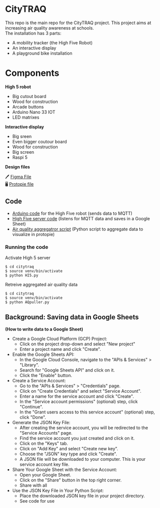 # CityTRAQ
This repo is the main repo for the CityTRAQ project.
This project aims at increasing air quality awareness at schools.   
The installation has 3 parts:
* A mobility tracker (the High Five Robot)
* An interactive display
* A playground bike installation

# Components

**High 5 robot**
* Big cutout board
* Wood for construction
* Arcade buttons
* Arduino Nano 33 IOT
* LED matrixes   

**Interactive display**
* Big sreen
* Even bigger coutour board
* Wood for construction
* Big screen
* Raspi 5

**Design files**

🖊️ [Figma File](https://www.figma.com/design/ofaMDt9rZNW918LpECFY7c/CityTraq?node-id=0-1&node-type=canvas&t=k0b37edLJHGb4BCb-0)  
🖥️ [Protopie file]()

## Code
* [Arduino code](HighFive_Interface_w_Data.ino) for the High Five robot (sends data to MQTT)
* [High Five server code](main/MQTT%20pull_and_write.py) (listens for MQTT data and saves in a Google Sheet)
* [Air quality aggregatror script](main/AQpuller.py) (Python script to aggregate data to visualize in protopie)

### Running the code
Activate High 5 server
```
$ cd citytraq
$ source venv/bin/activate
$ python HI5.py
```
Retreive aggregated air quality data
```
$ cd citytraq
$ source venv/bin/activate
$ python AQpuller.py
```

## Background: Saving data in Google Sheets

**(How to write data to a Google Sheet)**

* Create a Google Cloud Platform (GCP) Project:
    * Click on the project drop-down and select "New project"
    * Enter a project name and click "Create".
* Enable the Google Sheets API:
    * In the Google Cloud Console, navigate to the "APIs & Services" > "Library".
    * Search for "Google Sheets API" and click on it.
    * Click the "Enable" button.
* Create a Service Account:
    * Go to the "APIs & Services" > "Credentials" page.
    * Click on "Create Credentials" and select "Service Account".
    * Enter a name for the service account and click "Create".
    * In the "Service account permissions" (optional) step, click "Continue".
    * In the "Grant users access to this service account" (optional) step, click "Done".
* Generate the JSON Key File:
    * After creating the service account, you will be redirected to the "Service Accounts" page.
    * Find the service account you just created and click on it.
    * Click on the "Keys" tab.
    * Click on "Add Key" and select "Create new key".
    * Choose the "JSON" key type and click "Create".
    * A JSON file will be downloaded to your computer. This is your service account key file.
* Share Your Google Sheet with the Service Account:
    * Open your Google Sheet.
    * Click on the "Share" button in the top right corner.
    * Share with all
* Use the JSON Key File in Your Python Script:
    * Place the downloaded JSON key file in your project directory.
    * See code for use